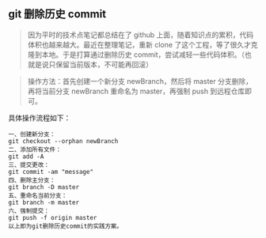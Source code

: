 ## git 删除历史 commit

> 因为平时的技术点笔记都总结在了 github 上面，随着知识点的累积，代码体积也越来越大。最近在整理笔记，重新 clone 了这个工程，等了很久才克隆到本地。于是打算通过删除历史 commit，尝试减轻一些代码体积。（也就是说只保留当前版本，不可能再回滚）

> 操作方法：首先创建一个新分支 newBranch，然后将 master 分支删除，再将当前分支 newBranch 重命名为 master，再强制 push 到远程仓库即可。

具体操作流程如下：

```
一、创建新分支：
git checkout --orphan newBranch
二、添加所有文件：
git add -A
三、提交更改：
git commit -am "message"
四、删除主分支：
git branch -D master
五、重命名当前分支：
git branch -m master
六、强制提交：
git push -f origin master
以上即为git删除历史commit的实践方案。
```
